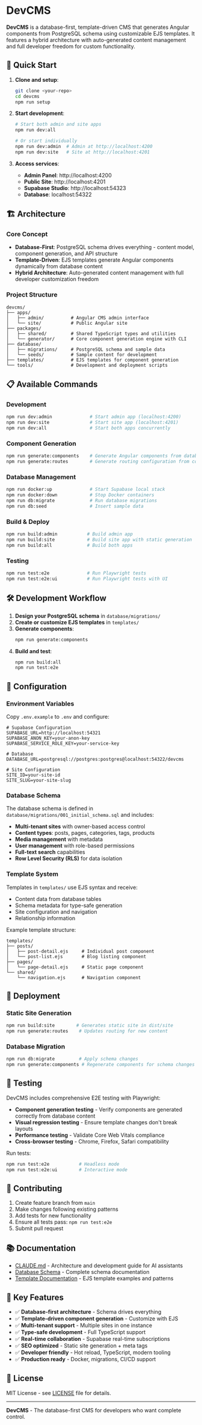 # DevCMS

**DevCMS** is a database-first, template-driven CMS that generates Angular components from PostgreSQL schema using customizable EJS templates. It features a hybrid architecture with auto-generated content management and full developer freedom for custom functionality.

## 🚀 Quick Start

1. **Clone and setup**:
   ```bash
   git clone <your-repo>
   cd devcms
   npm run setup
   ```

2. **Start development**:
   ```bash
   # Start both admin and site apps
   npm run dev:all

   # Or start individually
   npm run dev:admin  # Admin at http://localhost:4200
   npm run dev:site   # Site at http://localhost:4201
   ```

3. **Access services**:
   - **Admin Panel**: http://localhost:4200
   - **Public Site**: http://localhost:4201
   - **Supabase Studio**: http://localhost:54323
   - **Database**: localhost:54322

## 🏗️ Architecture

### Core Concept
- **Database-First**: PostgreSQL schema drives everything - content model, component generation, and API structure
- **Template-Driven**: EJS templates generate Angular components dynamically from database content
- **Hybrid Architecture**: Auto-generated content management with full developer customization freedom

### Project Structure
```
devcms/
├── apps/
│   ├── admin/          # Angular CMS admin interface
│   └── site/           # Public Angular site
├── packages/
│   ├── shared/         # Shared TypeScript types and utilities
│   └── generator/      # Core component generation engine with CLI
├── database/
│   ├── migrations/     # PostgreSQL schema and sample data
│   └── seeds/          # Sample content for development
├── templates/          # EJS templates for component generation
└── tools/              # Development and deployment scripts
```

## 📋 Available Commands

### Development
```bash
npm run dev:admin              # Start admin app (localhost:4200)
npm run dev:site               # Start site app (localhost:4201)
npm run dev:all                # Start both apps concurrently
```

### Component Generation
```bash
npm run generate:components    # Generate Angular components from database content
npm run generate:routes        # Generate routing configuration from content
```

### Database Management
```bash
npm run docker:up              # Start Supabase local stack
npm run docker:down            # Stop Docker containers
npm run db:migrate             # Run database migrations
npm run db:seed                # Insert sample data
```

### Build & Deploy
```bash
npm run build:admin           # Build admin app
npm run build:site            # Build site app with static generation
npm run build:all             # Build both apps
```

### Testing
```bash
npm run test:e2e              # Run Playwright tests
npm run test:e2e:ui           # Run Playwright tests with UI
```

## 🛠️ Development Workflow

1. **Design your PostgreSQL schema** in `database/migrations/`
2. **Create or customize EJS templates** in `templates/`
3. **Generate components**:
   ```bash
   npm run generate:components
   ```
4. **Build and test**:
   ```bash
   npm run build:all
   npm run test:e2e
   ```

## 🔧 Configuration

### Environment Variables
Copy `.env.example` to `.env` and configure:

```env
# Supabase Configuration
SUPABASE_URL=http://localhost:54321
SUPABASE_ANON_KEY=your-anon-key
SUPABASE_SERVICE_ROLE_KEY=your-service-key

# Database
DATABASE_URL=postgresql://postgres:postgres@localhost:54322/devcms

# Site Configuration
SITE_ID=your-site-id
SITE_SLUG=your-site-slug
```

### Database Schema
The database schema is defined in `database/migrations/001_initial_schema.sql` and includes:

- **Multi-tenant sites** with owner-based access control
- **Content types**: posts, pages, categories, tags, products
- **Media management** with metadata
- **User management** with role-based permissions
- **Full-text search** capabilities
- **Row Level Security (RLS)** for data isolation

### Template System
Templates in `templates/` use EJS syntax and receive:
- Content data from database tables
- Schema metadata for type-safe generation
- Site configuration and navigation
- Relationship information

Example template structure:
```
templates/
├── posts/
│   ├── post-detail.ejs     # Individual post component
│   └── post-list.ejs       # Blog listing component
├── pages/
│   └── page-detail.ejs     # Static page component
└── shared/
    └── navigation.ejs      # Navigation component
```

## 🚀 Deployment

### Static Site Generation
```bash
npm run build:site        # Generates static site in dist/site
npm run generate:routes    # Updates routing for new content
```

### Database Migration
```bash
npm run db:migrate         # Apply schema changes
npm run generate:components # Regenerate components for schema changes
```

## 🧪 Testing

DevCMS includes comprehensive E2E testing with Playwright:

- **Component generation testing** - Verify components are generated correctly from database content
- **Visual regression testing** - Ensure template changes don't break layouts
- **Performance testing** - Validate Core Web Vitals compliance
- **Cross-browser testing** - Chrome, Firefox, Safari compatibility

Run tests:
```bash
npm run test:e2e           # Headless mode
npm run test:e2e:ui        # Interactive mode
```

## 🤝 Contributing

1. Create feature branch from `main`
2. Make changes following existing patterns
3. Add tests for new functionality
4. Ensure all tests pass: `npm run test:e2e`
5. Submit pull request

## 📚 Documentation

- [CLAUDE.md](./CLAUDE.md) - Architecture and development guide for AI assistants
- [Database Schema](./database/migrations/) - Complete schema documentation
- [Template Documentation](./templates/) - EJS template examples and patterns

## 🔗 Key Features

- ✅ **Database-first architecture** - Schema drives everything
- ✅ **Template-driven component generation** - Customize with EJS
- ✅ **Multi-tenant support** - Multiple sites in one instance
- ✅ **Type-safe development** - Full TypeScript support
- ✅ **Real-time collaboration** - Supabase real-time subscriptions
- ✅ **SEO optimized** - Static site generation + meta tags
- ✅ **Developer friendly** - Hot reload, TypeScript, modern tooling
- ✅ **Production ready** - Docker, migrations, CI/CD support

## 📄 License

MIT License - see [LICENSE](LICENSE) file for details.

---

**DevCMS** - The database-first CMS for developers who want complete control.